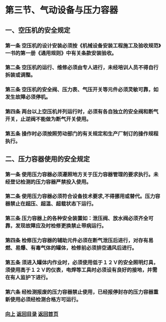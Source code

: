 # <a id="up">第三节、气动设备与压力容器</a>

## <a id="2.3.1">一、空压机的安全规定</a>

### 第一条  空压机的设计安装必须按《机械设备安装工程施工及验收规范》一书的第一册《通用规则》中有关条款安装验收。
### 第二条  空压机的运行、维修必须由专人进行，未经培训人员不得自行拆装或调整。
### 第三条  空压机的安全阀、压力表、气压开关等元件必须灵敏可靠，如发生故障必须停机。
### 第四条  两台以上空压机并列运行时，必须有各自独立的安全阀和断气开关，止逆阀不能做为断气开关使用。
### 第五条  操作时必须按照劳动部门的有关规定和生产厂制订的操作规程执行。

## <a id="2.3.2">二、压力容器使用的安全规定</a>

### 第一条  使用压力容器必须遵照地方关于压力容器管理的要求执行。未经登记检测的压力容器严禁投入使用。
### 第二条  使用压力容器必须符合设备技术要求,不得挪用或替代。压力容器禁止在超压、超温、超载状态下运行。
### 第三条  压力容器上的各种安全装置如：泄压阀、放水阀必须齐全可靠，发现故障应及时检修更换禁止带病运行。
### 第四条  检修压力容器的辅助元件必须在断气泄压后进行，对存有易燃、易爆、有毒气体的罐体，检修前必须排空通风后进行。
### 第五条  须进入罐体内作业时，必须使用低于１２Ｖ的安全照明灯具，须使用高于１２Ｖ的仪表，电焊等工具时必须设有良好的接地，并需在有人监护下进行。
### 第六条  经检测报废的压力容器禁止使用，已经报停封存的压力容器重新使用必须经检测合格方可运行。

### [向上](#up)   [返回目录](https://learning.iiiid.com/docs/安全技术操作规程)   [返回首页](https://learning.iiiid.com/)
